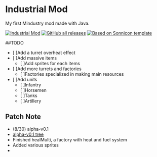 # Industrial Mod
My first Mindustry mod made with Java.

[![Industrial Mod](https://img.shields.io/github/downloads/AshesKaiser-KR/ExampleJavaMod/total?label=Industrial%20Mod&style=flat-square)](https://github.com/AshesKaiser/ExampleJavaMod/)
[![GitHub all releases](https://img.shields.io/github/downloads/anuken/mindustry/total?label=Mindustry%20Mod&style=flat-square)](https://github.com/Anuken/Mindustry/)
[![Based on Sonnicon template](https://img.shields.io/github/downloads/sonnicon/mindustry-modtemplate/total?label=Sonnicon%20Template&style=flat-square)](https://github.com/Sonnicon/mindustry-modtemplate/)

##TODO
- [ ]Add a turret overheat effect
- [ ]Add massive items
  - [ ]Add sprites for each items
- [ ]Add more turrets and factories
  - [ ]Factories specialized in making main resources
- [ ]Add units
  - [ ]Infantry
  - [ ]Horsemen
  - [ ]Tanks
  - [ ]Artillery


## Patch Note
- (8/30) alpha-v0.1
- [alpha-v0.1 tree](https://github.com/AshesKaiser-KR/ExampleJavaMod/tree/d5b62cd2a13818cd26c278c4a4ce2bc178883446)
 - Finished healMulti, a factory with heat and fuel system
 - Added various sprites
 - 





